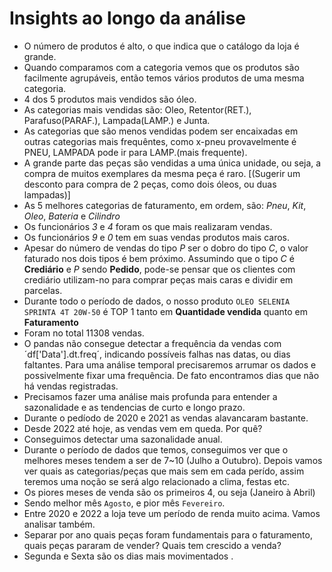 # Insights ao longo da análise
* O número de produtos é alto, o que indica que o catálogo da loja é grande.
* Quando comparamos com a categoria vemos que os produtos são facilmente agrupáveis, então temos vários produtos de uma mesma categoria.
* 4 dos 5 produtos mais vendidos são óleo.
* As categorias mais vendidas são: Oleo, Retentor(RET.), Parafuso(PARAF.), Lampada(LAMP.) e Junta.
* As categorias que são menos vendidas podem ser encaixadas em outras categorias mais frequêntes, como x-pneu provavelmente é PNEU, LAMPADA pode ir para LAMP.(mais frequente). 
* A grande parte das peças são vendidas a uma única unidade, ou seja, a compra de muitos exemplares da mesma peça é raro. [(Sugerir um desconto para compra de 2 peças, como dois óleos, ou duas lampadas)]
* As 5 melhores categorias de faturamento, em ordem, são: *Pneu*, *Kit*, *Oleo*, *Bateria* e *Cilindro*
* Os funcionários *3* e *4* foram os que mais realizaram vendas.
* Os funcionários *9* e *0* tem em suas vendas produtos mais caros.
* Apesar do número de vendas do tipo *P* ser o dobro do tipo *C*, o valor faturado nos dois tipos é bem próximo. Assumindo que o tipo *C* é **Crediário** e *P* sendo **Pedido**, pode-se pensar que os clientes com crediário utilizam-no para comprar peças mais caras e dividir em parcelas.
* Durante todo o período de dados, o nosso produto `OLEO SELENIA SPRINTA 4T 20W-50` é TOP 1 tanto em **Quantidade vendida** quanto em **Faturamento**
* Foram no total 11308 vendas.
* O pandas não consegue detectar a frequência da vendas com ´df['Data'].dt.freq´, indicando possíveis falhas nas datas, ou dias faltantes. Para uma análise temporal precisaremos arrumar os dados e possivelmente fixar uma frequência. De fato encontramos dias que não há vendas registradas.
* Precisamos fazer uma análise mais profunda para entender a sazonalidade e as tendencias de curto e longo prazo.
* Durante o pedíodo de 2020 e 2021 as vendas alavancaram bastante.
* Desde 2022 até hoje, as vendas vem em queda. Por quê?
* Conseguimos detectar uma sazonalidade anual.
* Durante o período de dados que temos, conseguimos ver que o melhores meses tendem a ser de 7~10 (Julho a Outubro). Depois vamos ver quais as categorias/peças que mais sem em cada perído, assim teremos uma noção se será algo relacionado a clima, festas etc.
* Os piores meses de venda são os primeiros 4, ou seja (Janeiro à Abril)
* Sendo melhor mês `Agosto`, e pior mês `Fevereiro`.
* Entre 2020 e 2022 a loja teve um período de renda muito acima. Vamos analisar também.
* Separar por ano quais peças foram fundamentais para o faturamento, quais peças pararam de vender? Quais tem crescido a venda?
* Segunda e Sexta são os dias mais movimentados .
